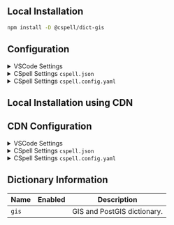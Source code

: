 ## Local Installation

```sh
npm install -D @cspell/dict-gis
```

## Configuration

<details>
<summary>VSCode Settings</summary>

Add the following to your VSCode settings:

**`.vscode/settings.json`**

```jsonc
{
  "cSpell.import": ["@cspell/dict-gis/cspell-ext.json"],
  "cSpell.dictionaries": ["gis"],
}
```

</details>

<details>
<summary>CSpell Settings <code>cspell.json</code></summary>

**`cspell.json`**

```jsonc
{
  "import": ["@cspell/dict-gis/cspell-ext.json"],
  "dictionaries": ["gis"],
}
```

</details>

<details>
<summary>CSpell Settings <code>cspell.config.yaml</code></summary>

**`cspell.config.yaml`**

```yaml
import:
  - '@cspell/dict-gis/cspell-ext.json'
dictionaries:
  - gis
```

</details>

## Local Installation using CDN

## CDN Configuration

<details>
<summary>VSCode Settings</summary>

Add the following to your VSCode settings:

**`.vscode/settings.json`**

```jsonc
{
  "cSpell.import": ["https://cdn.jsdelivr.net/npm/@cspell/dict-gis/cspell-ext.json"],
  "cSpell.dictionaries": ["gis"],
}
```

</details>

<details>
<summary>CSpell Settings <code>cspell.json</code></summary>

**`cspell.json`**

```jsonc
{
  "import": ["https://cdn.jsdelivr.net/npm/@cspell/dict-gis/cspell-ext.json"],
  "dictionaries": ["gis"],
}
```

</details>

<details>
<summary>CSpell Settings <code>cspell.config.yaml</code></summary>

**`cspell.config.yaml`**

```yaml
import:
  - https://cdn.jsdelivr.net/npm/@cspell/dict-gis/cspell-ext.json
dictionaries:
  - gis
```

</details>

## Dictionary Information

| Name  | Enabled | Description                 |
| ----- | ------- | --------------------------- |
| `gis` |         | GIS and PostGIS dictionary. |
